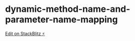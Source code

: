 # dynamic-method-name-and-parameter-name-mapping

[Edit on StackBlitz ⚡️](https://stackblitz.com/edit/angular-welcome-app-s6ormt)